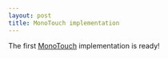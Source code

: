 ```yaml
---
layout: post
title: MonoTouch implementation
---
```


The first [MonoTouch][xamarin] implementation is ready!

[xamarin]: http://xamarin.com/platform